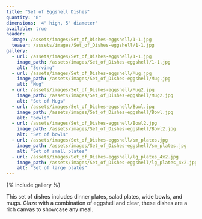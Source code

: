 ```yaml
---
title: "Set of Eggshell Dishes"
quantity: "8"
dimensions: '4" high, 5" diameter'
available: true
header:
  image: /assets/images/Set_of_Dishes-eggshell/1-1.jpg
  teaser: /assets/images/Set_of_Dishes-eggshell/1-1.jpg
gallery:
  - url: /assets/images/Set_of_Dishes-eggshell/1-1.jpg
    image_path: /assets/images/Set_of_Dishes-eggshell/1-1.jpg
    alt: "Serving"
  - url: /assets/images/Set_of_Dishes-eggshell/Mug.jpg
    image_path: /assets/images/Set_of_Dishes-eggshell/Mug.jpg
    alt: "Mug"
  - url: /assets/images/Set_of_Dishes-eggshell/Mug2.jpg
    image_path: /assets/images/Set_of_Dishes-eggshell/Mug2.jpg
    alt: "Set of Mugs"
  - url: /assets/images/Set_of_Dishes-eggshell/Bowl.jpg
    image_path: /assets/images/Set_of_Dishes-eggshell/Bowl.jpg
    alt: "bowls"
  - url: /assets/images/Set_of_Dishes-eggshell/Bowl2.jpg
    image_path: /assets/images/Set_of_Dishes-eggshell/Bowl2.jpg
    alt: "Set of bowls"
  - url: /assets/images/Set_of_Dishes-eggshell/sm_plates.jpg
    image_path: /assets/images/Set_of_Dishes-eggshell/sm_plates.jpg
    alt: "Set of small plates"
  - url: /assets/images/Set_of_Dishes-eggshell/lg_plates_4x2.jpg
    image_path: /assets/images/Set_of_Dishes-eggshell/lg_plates_4x2.jpg
    alt: "Set of large plates"
---
```


{% include gallery %}

This set of dishes includes dinner plates, salad plates, wide bowls, and mugs.  Glaze with a combination of eggshell and clear, these dishes are a rich canvas to showcase any meal.

